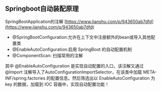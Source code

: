 ## Springboot自动装配原理

SpringBootApplication的注解
[https://www.jianshu.com/p/943650ab7dfd](https://www.jianshu.com/p/943650ab7dfd)

- @SpringBootConfiguration:允许在上下文中注册额外的bean或导入其他配置类
- @EnableAutoConfiguration:启用 SpringBoot 的自动配置机制
- @ComponentScan: 扫描常用的注解

其中 @EnableAutoConfiguration 是实现自动配置的入口，该注解又通过 @Import 注解导入了AutoConfigurationImportSelector，在该类中加载 META-INF/spring.factories 的配置信息。然后筛选出以 EnableAutoConfiguration 为 key 的数据，加载到 IOC 容器中，实现自动配置功能！